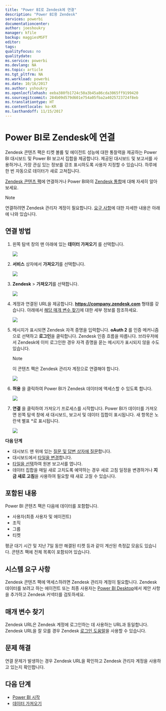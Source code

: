```yaml
---
title: "Power BI로 Zendesk에 연결"
description: "Power BI용 Zendesk"
services: powerbi
documentationcenter: 
author: joeshoukry
manager: kfile
backup: maggiesMSFT
editor: 
tags: 
qualityfocus: no
qualitydate: 
ms.service: powerbi
ms.devlang: NA
ms.topic: article
ms.tgt_pltfrm: NA
ms.workload: powerbi
ms.date: 10/16/2017
ms.author: yshoukry
ms.openlocfilehash: eeba380fb1724c50a3b45a86cda3065ff9199420
ms.sourcegitcommit: 284b09d579d601e754a05fba2a4025723724f8eb
ms.translationtype: HT
ms.contentlocale: ko-KR
ms.lasthandoff: 11/15/2017
---
```

# <a name="connect-to-zendesk-with-power-bi"></a>Power BI로 Zendesk에 연결
Zendesk 콘텐츠 팩은 티켓 볼륨 및 에이전트 성능에 대한 통찰력을 제공하는 Power BI 대시보드 및 Power BI 보고서 집합을 제공합니다. 제공된 대시보드 및 보고서를 사용하거나, 가장 관심 있는 정보를 강조 표시하도록 사용자 지정할 수 있습니다.  하루에 한 번 자동으로 데이터가 새로 고쳐집니다. 

[Zendesk 콘텐츠 팩](https://app.powerbi.com/getdata/services/zendesk)에 연결하거나 Power BI와의 [Zendesk 통합](https://powerbi.microsoft.com/integrations/zendesk)에 대해 자세히 알아보세요.

>[!NOTE]
>연결하려면 Zendesk 관리자 계정이 필요합니다. [요구 사항](#Requirements)에 대한 자세한 내용은 아래에 나와 있습니다.

## <a name="how-to-connect"></a>연결 방법
1. 왼쪽 탐색 창의 맨 아래에 있는 **데이터 가져오기** 를 선택합니다.
   
   ![](media/service-connect-to-zendesk/pbi_getdata.png)
2. **서비스** 상자에서 **가져오기**를 선택합니다.
   
   ![](media/service-connect-to-zendesk/pbi_getservices.png) 
3. **Zendesk** \> **가져오기**를 선택합니다.
   
   ![](media/service-connect-to-zendesk/zendesk.png)
4. 계정과 연결된 URL을 제공합니다. **https://company.zendesk.com** 형태를 갖습니다. 아래에서 [해당 매개 변수 찾기](#FindingParams)에 대한 세부 정보를 참조하세요.
   
   ![](media/service-connect-to-zendesk/pbi_zendeskconnect.png)
5. 메시지가 표시되면 Zendesk 자격 증명을 입력합니다.  **oAuth 2** 를 인증 메커니즘으로 선택하고 **로그인**을 클릭합니다. Zendesk 인증 흐름을 따릅니다. 브라우저에서 Zendesk에 이미 로그인한 경우 자격 증명을 묻는 메시지가 표시되지 않을 수도 있습니다.
   
   > [!NOTE]
   > 이 콘텐츠 팩은 Zendesk 관리자 계정으로 연결해야 합니다. 
   > 
   > 
   
   ![](media/service-connect-to-zendesk/pbi_zendesksignin.png)
6. **허용** 을 클릭하여 Power BI가 Zendesk 데이터에 액세스할 수 있도록 합니다.
   
   ![](media/service-connect-to-zendesk/zendesk2.jpg)
7. **연결** 을 클릭하여 가져오기 프로세스를 시작합니다. Power BI가 데이터를 가져오면 왼쪽 탐색 창에 새 대시보드, 보고서 및 데이터 집합이 표시됩니다. 새 항목은 노란색 별표 \*로 표시됩니다.
   
   ![](media/service-connect-to-zendesk/pbi_zendeskdash.png)

**다음 단계**

* 대시보드 맨 위에 있는 [질문 및 답변 상자에 질문](service-q-and-a.md)합니다.
* 대시보드에서 [타일을 변경](service-dashboard-edit-tile.md)합니다.
* [타일을 선택](service-dashboard-tiles.md)하여 원본 보고서를 엽니다.
* 데이터 집합을 매일 새로 고치도록 예약하는 경우 새로 고침 일정을 변경하거나 **지금 새로 고침**을 사용하여 필요할 때 새로 고칠 수 있습니다.

## <a name="whats-included"></a>포함된 내용
Power BI 콘텐츠 팩은 다음에 데이터를 포함합니다.  

* 사용자(최종 사용자 및 에이전트)  
* 조직  
* 그룹  
* 티켓  

평균 대기 시간 및 지난 7일 동안 해결된 티켓 등과 같이 계산된 측정값 모음도 있습니다. 콘텐츠 팩에 전체 목록이 포함되어 있습니다.

<a name="Requirements"></a>

## <a name="system-requirements"></a>시스템 요구 사항
Zendesk 콘텐츠 팩에 액세스하려면 Zendesk 관리자 계정이 필요합니다. Zendesk 데이터를 보려고 하는 에이전트 또는 최종 사용자는 [Power BI Desktop](desktop-connect-to-data.md)에서 제안 사항을 추가하고 Zendesk 커넥터를 검토하세요.

<a name="FindingParams"></a>

## <a name="finding-parameters"></a>매개 변수 찾기
Zendesk URL은 Zendesk 계정에 로그인하는 데 사용하는 URL과 동일합니다. Zendesk URL을 잘 모를 경우 Zendesk [로그인 도움말](https://www.zendesk.com/login/)을 사용할 수 있습니다.

## <a name="troubleshooting"></a>문제 해결
연결 문제가 발생하는 경우 Zendesk URL을 확인하고 Zendesk 관리자 계정을 사용하고 있는지 확인합니다.

## <a name="next-steps"></a>다음 단계
* [Power BI 시작](service-get-started.md)
* [데이터 가져오기](service-get-data.md)


